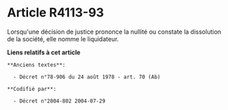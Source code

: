 # Article R4113-93

Lorsqu'une décision de justice prononce la nullité ou constate la dissolution de la société, elle nomme le liquidateur.

**Liens relatifs à cet article**

	**Anciens textes**:

	  - Décret n°78-906 du 24 août 1978 - art. 70 (Ab)

	**Codifié par**:

	  - Décret n°2004-802 2004-07-29
